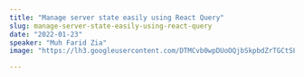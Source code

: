 ```yaml
---
title: "Manage server state easily using React Query"
slug: manage-server-state-easily-using-react-query
date: "2022-01-23"
speaker: "Muh Farid Zia"
image: "https://lh3.googleusercontent.com/DTMCvb0wpDUoOQjbSkpbdZrTGCtSL-ppYWcP57GentdLYOO3NgLqVpOrWYxJb04FLskUALz02AtMWxBMGhRl-WqY717IXgqAcLpYDw=w600"

---
```


